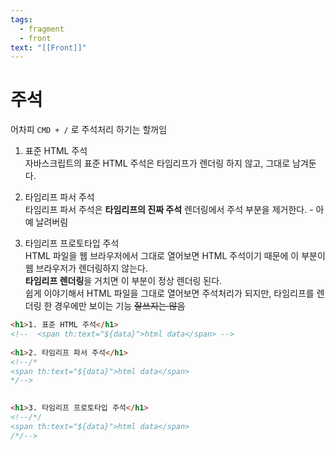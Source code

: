 ```yaml
---
tags:
  - fragment
  - front
text: "[[Front]]"
---
```

# 주석 
어차피 `CMD + /` 로 주석처리 하기는 할꺼임
1. 표준 HTML 주석  
자바스크립트의 표준 HTML 주석은 타임리프가 렌더링 하지 않고, 그대로 남겨둔다.

2. 타임리프 파서 주석  
타임리프 파서 주석은 **타임리프의 진짜 주석**
렌더링에서 주석 부분을 제거한다. - 아예 날려버림

3. 타임리프 프로토타입 주석  
HTML 파일을 웹 브라우저에서 그대로 열어보면 HTML 주석이기 때문에 이 부분이 웹 브라우저가 렌더링하지 않는다.  
**타임리프 렌더링**을 거치면 이 부분이 정상 렌더링 된다.  
쉽게 이야기해서 HTML 파일을 그대로 열어보면 주석처리가 되지만, 타임리프를 렌더링 한 경우에만 보이는 기능
~~잘쓰지는 않음~~

~~~HTML
<h1>1. 표준 HTML 주석</h1>  
<!--  <span th:text="${data}">html data</span> -->  
  
<h1>2. 타임리프 파서 주석</h1> 
<!--/* 
<span th:text="${data}">html data</span>
*/-->  

  
<h1>3. 타임리프 프로토타입 주석</h1>  
<!--/*/  
<span th:text="${data}">html data</span> 
/*/-->
~~~

